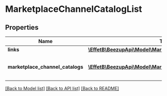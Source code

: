 # MarketplaceChannelCatalogList

## Properties
Name | Type | Description | Notes
------------ | ------------- | ------------- | -------------
**links** | [**\EffetB\BeezupApi\Model\MarketplaceChannelCatalogListLinks**](MarketplaceChannelCatalogListLinks.md) |  | 
**marketplace_channel_catalogs** | [**\EffetB\BeezupApi\Model\MarketplaceChannelCatalog[]**](MarketplaceChannelCatalog.md) | The list of marketplace channel catalog | 

[[Back to Model list]](../README.md#documentation-for-models) [[Back to API list]](../README.md#documentation-for-api-endpoints) [[Back to README]](../README.md)


